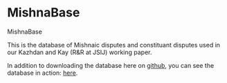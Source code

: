 # MishnaBase
MishnaBase

This is the database of Mishnaic disputes and constituant disputes used in our Kazhdan and Kay (R&R at JSIJ) working paper. 

In addition to downloading the database here on <a href="https://github.com/BenjaminKay/MishnaBase/">github</a>, you can see the database in action: <a href="https://mishnabase.glitch.me/">here</a>. 
